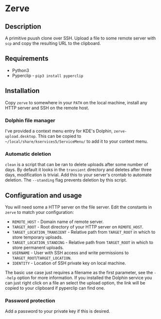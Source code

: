 # Zerve

## Description

A primitive puush clone over SSH. Upload a file to some remote server with `scp` and copy the resulting URL to the clipboard.


## Requirements
* Python3
* Pyperclip - `pip3 install pyperclip`

## Installation
Copy `zerve` to somewhere in your `PATH` on the local machine, install any HTTP server and SSH on the remote host.

### Dolphin file manager
I've provided a context menu entry for KDE's Dolphin, `zerve-upload.desktop`. This can be copied to `~/local/share/kservices5/ServiceMenu/` to add it to your context menu. 

### Automatic deletion
`clean` is a script that can be ran to delete uploads after some number of days. By default it looks in the `transient` directory and deletes after three days, modification is trivial. Add this to your server's crontab to automate deletion. The `--standing` flag prevents deletion by this script.

## Configuration and usage
You will need some a HTTP server on the file server. Edit the constants in `zerve` to match your configuration:

* `REMOTE_HOST` - Domain name of remote server.
* `TARGET_ROOT` - Root directory of your HTTP server on `REMOTE_HOST`.
* `TARGET_LOCATION_TRANSIENT` - Relative path from `TARGET_ROOT` in which to store temporary uploads.
* `TARGET_LOCATION_STANDING` - Relative path from `TARGET_ROOT` in which to store permanent uploads.
* `USERNAME` - User with SSH access and write permissions to `TARGET_ROOT`/`TARGET_LOCATION`.
* `IDENTITY` - Location of SSH private key on local machine.

The basic use case just requires a filename as the first parameter, see the `--help` option for more information. If you installed the Dolphin service you can just right click on a file an select the upload option, the link will be copied to your clipboard if pyperclip can find one.

### Password protection
Add a password to your private key if this is desired.

